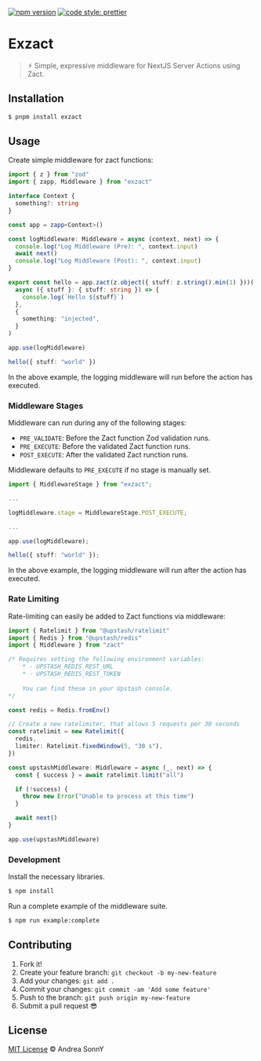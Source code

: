 [![npm version](https://badge.fury.io/js/exzact.svg)](https://badge.fury.io/js/exzact)
[![code style: prettier](https://img.shields.io/badge/code_style-prettier-ff69b4.svg?style=flat-square)](https://github.com/prettier/prettier)

# Exzact

> ⚡︎ Simple, expressive middleware for NextJS Server Actions using Zact.

## Installation

```sh
$ pnpm install exzact
```

## Usage

Create simple middleware for zact functions:

```ts
import { z } from "zod"
import { zapp, Middleware } from "exzact"

interface Context {
  something?: string
}

const app = zapp<Context>()

const logMiddleware: Middleware = async (context, next) => {
  console.log("Log Middleware (Pre): ", context.input)
  await next()
  console.log("Log Middleware (Post): ", context.input)
}

export const hello = app.zact(z.object({ stuff: z.string().min(1) }))(
  async ({ stuff }: { stuff: string }) => {
    console.log(`Hello ${stuff}`)
  },
  {
    something: "injected",
  }
)

app.use(logMiddleware)

hello({ stuff: "world" })
```

In the above example, the logging middleware will run before the action has executed.

### Middleware Stages

Middleware can run during any of the following stages:

- `PRE_VALIDATE`: Before the Zact function Zod validation runs.
- `PRE_EXECUTE`: Before the validated Zact function runs.
- `POST_EXECUTE`: After the validated Zact runction runs.

Middleware defaults to `PRE_EXECUTE` if no stage is manually set.

```ts
import { MiddlewareStage } from "exzact";

...

logMiddleware.stage = MiddlewareStage.POST_EXECUTE;

...

app.use(logMiddleware);

hello({ stuff: "world" });
```

In the above example, the logging middleware will run after the action has executed.

### Rate Limiting

Rate-limiting can easily be added to Zact functions via middleware:

```ts
import { Ratelimit } from "@upstash/ratelimit"
import { Redis } from "@upstash/redis"
import { Middleware } from "zact"

/* Requires setting the following environment variables:
    * - UPSTASH_REDIS_REST_URL
    * - UPSTASH_REDIS_REST_TOKEN
    
    You can find these in your Upstash console.
*/

const redis = Redis.fromEnv()

// Create a new ratelimiter, that allows 5 requests per 30 seconds
const ratelimit = new Ratelimit({
  redis,
  limiter: Ratelimit.fixedWindow(5, "30 s"),
})

const upstashMiddleware: Middleware = async (_, next) => {
  const { success } = await ratelimit.limit("all")

  if (!success) {
    throw new Error("Unable to process at this time")
  }

  await next()
}

app.use(upstashMiddleware)
```

### Development

Install the necessary libraries.

```sh
$ npm install
```

Run a complete example of the middleware suite.

```sh
$ npm run example:complete
```

## Contributing

1.  Fork it!
2.  Create your feature branch: `git checkout -b my-new-feature`
3.  Add your changes: `git add .`
4.  Commit your changes: `git commit -am 'Add some feature'`
5.  Push to the branch: `git push origin my-new-feature`
6.  Submit a pull request :sunglasses:

## License

[MIT License](https://andreasonny.mit-license.org/2019) © Andrea SonnY
